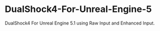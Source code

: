 # DualShock4-For-Unreal-Engine-5
DualShock4 For Unreal Engine 5.1 using Raw Input and Enhanced Input.
